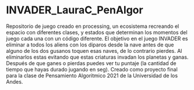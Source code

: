 # INVADER_LauraC_PenAlgor
Repositorio de juego creado en processing, un ecosistema recreando el espacio con diferentes clases, y estados que determinan los momentos del juego
cada una con un código diferente. 
El objetivo en el juego INVADER es eliminar a todos los aliens con los diparos desde la nave antes de que alguno de los dos gusanos toquen esas naves, 
de lo contrario pierdes. Al eliminarlos estas evitando que estas criaturas invadan los planetas y ganas. Después de que ganes o pierdas puedes ver tu puntaje 
(la cantidad de tiempo que hayas durado jugando en seg). Creado como proyecto final para la clase de Pensamiento Algoritmico 2021 de la Universidad de los Andes. 
